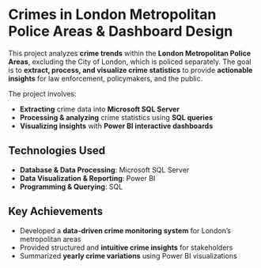# Crimes in London Metropolitan Police Areas & Dashboard Design  

This project analyzes **crime trends** within the **London Metropolitan Police Areas**, excluding the City of London, which is policed separately. The goal is to **extract, process, and visualize crime statistics** to provide **actionable insights** for law enforcement, policymakers, and the public.  

The project involves:  
 - **Extracting** crime data into **Microsoft SQL Server**  
 - **Processing & analyzing** crime statistics using **SQL queries**  
 - **Visualizing insights** with **Power BI interactive dashboards**  

##  Technologies Used  
- **Database & Data Processing**: Microsoft SQL Server  
- **Data Visualization & Reporting**: Power BI  
- **Programming & Querying**: SQL  

##  Key Achievements  
-  Developed a **data-driven crime monitoring system** for London’s metropolitan areas  
-  Provided structured and **intuitive crime insights** for stakeholders  
-  Summarized **yearly crime variations** using Power BI visualizations  
